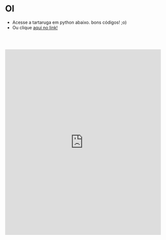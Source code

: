 
# OI

- Acesse a tartaruga em python abaixo. bons códigos! ;o)
- Ou clique [aqui no link!](https://marcelo-pereira-ifpr-edu-br.trinket.io/sites/algo)



<!-- 
    {% include ttst.html id="myid--qwert1234" %}
-->

<br><br> 


<iframe src="https://trinket.io/embed/python/0a7b28b56e" 
    width="100%" height="600" 
    frameborder="0" 
    marginwidth="0" 
    marginheight="0" 
    allowfullscreen>
</iframe>


<!--iframe src="https://marcelo-trier.github.io/repositoriooo" 
    width="100%" 
    height="400" 
    frameborder="0" 
    scrolling="no">
</iframe-->


<!--style>
.embed-container {
  position: relative;
  padding-bottom: 56.25%;
  height: 0;
  overflow: hidden;
  max-width: 100%;
}
.embed-container iframe,
.embed-container object,
.embed-container embed {
  position: absolute;
  top: 0;
  left: 0;
  width: 100%;
  height: 100%;
}
</style-->

